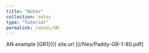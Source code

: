 ```yaml
---
title: "Notes"
collection: notes
type: "Tutorial"
permalink: /notes/GR
---
```


AN example
[GR1]({{ site.url }}/files/Paddy-GR-1-80.pdf)

